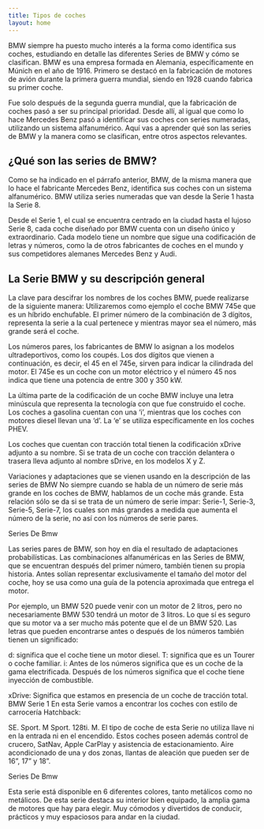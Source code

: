```yaml
---
title: Tipos de coches
layout: home
---
```


BMW siempre ha puesto mucho interés a la forma como identifica sus coches, estudiando en detalle las diferentes Series de BMW y cómo se clasifican. BMW es una empresa formada en Alemania, específicamente en Múnich en el año de 1916. Primero se destacó en la fabricación de motores de avión durante la primera guerra mundial, siendo en 1928 cuando fabrica su primer coche.

Fue solo después de la segunda guerra mundial, que la fabricación de coches pasó a ser su principal prioridad. Desde allí, al igual que como lo hace Mercedes Benz pasó a identificar sus coches con series numeradas, utilizando un sistema alfanumérico. Aquí vas a aprender qué son las series de BMW y la manera como se clasifican, entre otros aspectos relevantes.

## ¿Qué son las series de BMW?
Como se ha indicado en el párrafo anterior, BMW, de la misma manera que lo hace el fabricante Mercedes Benz, identifica sus coches con un sistema alfanumérico. BMW utiliza series numeradas que van desde la Serie 1 hasta la Serie 8.

Desde el Serie 1, el cual se encuentra centrado en la ciudad hasta el lujoso Serie 8, cada coche diseñado por BMW cuenta con un diseño único y extraordinario. Cada modelo tiene un nombre que sigue una codificación de letras y números, como la de otros fabricantes de coches en el mundo y sus competidores alemanes Mercedes Benz y Audi.

## La Serie BMW y su descripción general

La clave para descifrar los nombres de los coches BMW, puede realizarse de la siguiente manera: Utilizaremos como ejemplo el coche BMW 745e que es un híbrido enchufable. El primer número de la combinación de 3 dígitos, representa la serie a la cual pertenece y mientras mayor sea el número, más grande será el coche.

Los números pares, los fabricantes de BMW lo asignan a los modelos ultradeportivos, como los coupés. Los dos dígitos que vienen a continuación, es decir, el 45 en el 745e, sirven para indicar la cilindrada del motor. El 745e es un coche con un motor eléctrico y el número 45 nos indica que tiene una potencia de entre 300 y 350 kW.

La última parte de la codificación de un coche BMW incluye una letra minúscula que representa la tecnología con que fue construido el coche. Los coches a gasolina cuentan con una ‘i’, mientras que los coches con motores diesel llevan una ‘d’. La ‘e’ se utiliza específicamente en los coches PHEV.

Los coches que cuentan con tracción total tienen la codificación xDrive adjunto a su nombre. Si se trata de un coche con tracción delantera o trasera lleva adjunto al nombre sDrive, en los modelos X y Z.

Variaciones y adaptaciones que se vienen usando en la descripción de las series de BMW
No siempre cuando se habla de un número de serie más grande en los coches de BMW, hablamos de un coche más grande. Esta relación sólo se da si se trata de un número de serie impar: Serie-1, Serie-3, Serie-5, Serie-7, los cuales son más grandes a medida que aumenta el número de la serie, no así con los números de serie pares.

Series De Bmw

Las series pares de BMW, son hoy en día el resultado de adaptaciones probabilísticas. Las combinaciones alfanuméricas en las Series de BMW, que se encuentran después del primer número, también tienen su propia historia. Antes solían representar exclusivamente el tamaño del motor del coche, hoy se usa como una guía de la potencia aproximada que entrega el motor.

Por ejemplo, un BMW 520 puede venir con un motor de 2 litros, pero no necesariamente BMW 530 tendrá un motor de 3 litros. Lo que sí es seguro que su motor va a ser mucho más potente que el de un BMW 520. Las letras que pueden encontrarse antes o después de los números también tienen un significado:

d: significa que el coche tiene un motor diesel.
T: significa que es un Tourer o coche familiar.
i: Antes de los números significa que es un coche de la gama electrificada.
Después de los números significa que el coche tiene inyección de combustible.

xDrive: Significa que estamos en presencia de un coche de tracción total.
BMW Serie 1
En esta Serie vamos a encontrar los coches con estilo de carrocería Hatchback:

SE.
Sport.
M Sport.
128ti.
M.
El tipo de coche de esta Serie no utiliza llave ni en la entrada ni en el encendido. Estos coches poseen además control de crucero, SatNav, Apple CarPlay y asistencia de estacionamiento. Aire acondicionado de una y dos zonas, llantas de aleación que pueden ser de 16”, 17” y 18”.

Series De Bmw

Esta serie está disponible en 6 diferentes colores, tanto metálicos como no metálicos. De esta serie destaca su interior bien equipado, la amplia gama de motores que hay para elegir. Muy cómodos y divertidos de conducir, prácticos y muy espaciosos para andar en la ciudad.

